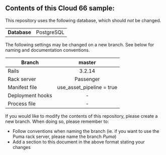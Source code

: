 ## Contents of this Cloud 66 sample:

This repository uses the following database, which should <i>not</i> be changed.
<table>
  <tr>
    <td><b>Database</b></td>
    <td>PostgreSQL</td>
  </tr>
</table>

The following settings may be changed on a new branch. See below for naming and documentation conventions.

| Branch           | master                     |
| ---------------- |:--------------------------:|
| Rails            | 3.2.14                     |
| Rack server      | Passenger                  |
| Manifest file    | use_asset_pipeline = true  |
| Deployment hooks | -                          |
| Process file     | -                          |

If you would like to modify the contents of this repository, please create a new branch. When doing so, please remember to:
* Follow conventions when naming the branch (ie. if you want to use the Puma rack server, please name the branch _Puma_)
* Add a section to this document in the above format stating your changes

